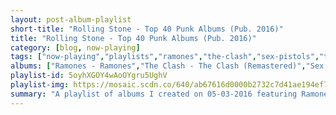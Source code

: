 ```yaml
---
layout: post-album-playlist
short-title: "Rolling Stone - Top 40 Punk Albums (Pub. 2016)"
title: "Rolling Stone - Top 40 Punk Albums (Pub. 2016)"
category: [blog, now-playing]
tags: ["now-playing","playlists","ramones","the-clash","sex-pistols","the-stooges","gang-of-four","wire","minutemen"]
albums: ["Ramones - Ramones","The Clash - The Clash (Remastered)","Sex Pistols - Never Mind The Bollocks, Here's The Sex Pistols","The Stooges - Funhouse","Gang Of Four - Entertainment!","Wire - Pink Flag","Minutemen - Double Nickels on the Dime"]
playlist-id: 5oyhXGOY4wAoOYgru5UghV
playlist-img: https://mosaic.scdn.co/640/ab67616d0000b2732c7d41ae194ef7aaaba3fee3ab67616d0000b27346db502388d44edb43ebb261ab67616d0000b273d0f19de33459c832e50d6ecdab67616d0000b273db687db0afb257abdee10816
summary: "A playlist of albums I created on 05-03-2016 featuring Ramones, The Clash, Sex Pistols, The Stooges, Gang Of Four, Wire, and Minutemen"
---
```

